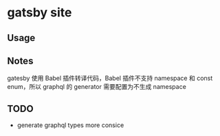 # gatsby site

## Usage

## Notes

gatesby 使用 Babel 插件转译代码，Babel 插件不支持 namespace 和 const enum，所以 graphql 的 generator 需要配置为不生成 namespace

## TODO

- generate graphql types more consice
